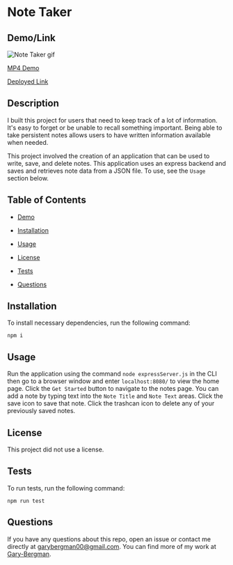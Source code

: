 # Note Taker


   ## Demo/Link
  

  ![Note Taker gif](public/assets/images/noteTaker.gif)

  
  [MP4 Demo](https://drive.google.com/file/d/1f6CsMN9EPFRh6BCYsddIz8A-U4v96sqD/view?usp=sharing)

  [Deployed Link]()


  ## Description

 I built this project for users that need to keep track of a lot of information. It's easy to forget or be unable to recall something important. Being able to take persistent notes allows users to have written information available when needed.
 
 This project involved the creation of an application that can be used to write, save, and delete notes. This application uses an express backend and saves and retrieves note data from a JSON file. To use, see the `Usage` section below.


  ## Table of Contents

  *  [Demo](#Demo/Link)

  *  [Installation](#Installation)

  *  [Usage](#Usage)
  
  *  [License](#License)

  *  [Tests](#Tests)

  *  [Questions](#Questions)
  

  ## Installation

  To install necessary dependencies, run the following command:

 
    npm i


  ## Usage

  Run the application using the command `node expressServer.js` in the CLI then go to a browser window and enter `localhost:8080/` to view the home page. Click the `Get Started` button to navigate to the notes page. You can add a note by typing text into the `Note Title` and `Note Text` areas. Click the save icon to save that note. Click the trashcan icon to delete any of your previously saved notes.


  ## License
  
  This project did not use a license.


  ## Tests

  To run tests, run the following command:

    npm run test


  ## Questions

  If you have any questions about this repo, open an issue or contact me directly at [garybergman00@gmail.com](mailto:garybergman00). You can find more of my work at [Gary-Bergman](https://github.com/Gary-Bergman).
  